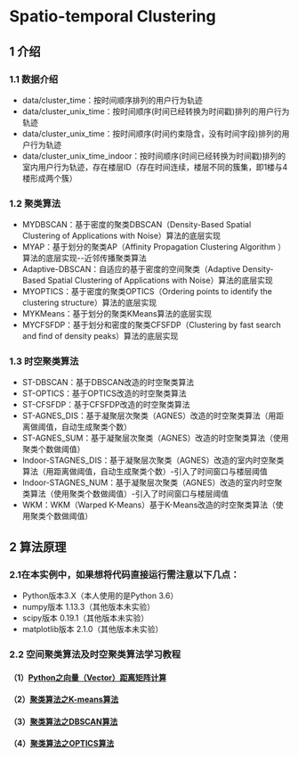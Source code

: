 # Spatio-temporal Clustering

## 1 介绍
### 1.1 数据介绍
* data/cluster_time：按时间顺序排列的用户行为轨迹
* data/cluster_unix_time：按时间顺序(时间已经转换为时间戳)排列的用户行为轨迹
* data/cluster_unix_time：按时间顺序(时间约束隐含，没有时间字段)排列的用户行为轨迹
* data/cluster_unix_time_indoor：按时间顺序(时间已经转换为时间戳)排列的室内用户行为轨迹，存在楼层ID（存在时间连续，楼层不同的簇集，即1楼与4楼形成两个簇）

### 1.2 聚类算法

* MYDBSCAN：基于密度的聚类DBSCAN（Density-Based Spatial Clustering of Applications with Noise）算法的底层实现
* MYAP：基于划分的聚类AP（Affinity Propagation Clustering Algorithm ）算法的底层实现--近邻传播聚类算法
* Adaptive-DBSCAN：自适应的基于密度的空间聚类（Adaptive Density-Based Spatial Clustering of Applications with Noise）算法的底层实现
* MYOPTICS：基于密度的聚类OPTICS（Ordering points to identify the clustering structure）算法的底层实现
* MYKMeans：基于划分的聚类KMeans算法的底层实现
* MYCFSFDP：基于划分和密度的聚类CFSFDP（Clustering by fast search and find of density peaks）算法的底层实现

### 1.3 时空聚类算法

* ST-DBSCAN：基于DBSCAN改造的时空聚类算法
* ST-OPTICS：基于OPTICS改造的时空聚类算法
* ST-CFSFDP：基于CFSFDP改造的时空聚类算法
* ST-AGNES_DIS：基于凝聚层次聚类（AGNES）改造的时空聚类算法（用距离做阈值，自动生成聚类个数）
* ST-AGNES_SUM：基于凝聚层次聚类（AGNES）改造的时空聚类算法（使用聚类个数做阈值）
* Indoor-STAGNES_DIS：基于凝聚层次聚类（AGNES）改造的室内时空聚类算法（用距离做阈值，自动生成聚类个数）-引入了时间窗口与楼层阈值
* Indoor-STAGNES_NUM：基于凝聚层次聚类（AGNES）改造的室内时空聚类算法（使用聚类个数做阈值）-引入了时间窗口与楼层阈值
* WKM：WKM（Warped K-Means）基于K-Means改造的时空聚类算法（使用聚类个数做阈值）

## 2 算法原理

### 2.1在本实例中，如果想将代码直接运行需注意以下几点：

* Python版本3.X（本人使用的是Python 3.6）
* numpy版本 1.13.3（其他版本未实验）
* scipy版本 0.19.1（其他版本未实验）
* matplotlib版本 2.1.0（其他版本未实验）

### 2.2 空间聚类算法及时空聚类算法学习教程

#### （1）[Python之向量（Vector）距离矩阵计算](https://blog.csdn.net/LoveCarpenter/article/details/85048291)
#### （2）[聚类算法之K-means算法](https://blog.csdn.net/LoveCarpenter/article/details/85048822)
#### （3）[聚类算法之DBSCAN算法](https://blog.csdn.net/LoveCarpenter/article/details/85048944)
#### （4）[聚类算法之OPTICS算法](https://blog.csdn.net/LoveCarpenter/article/details/85049135)